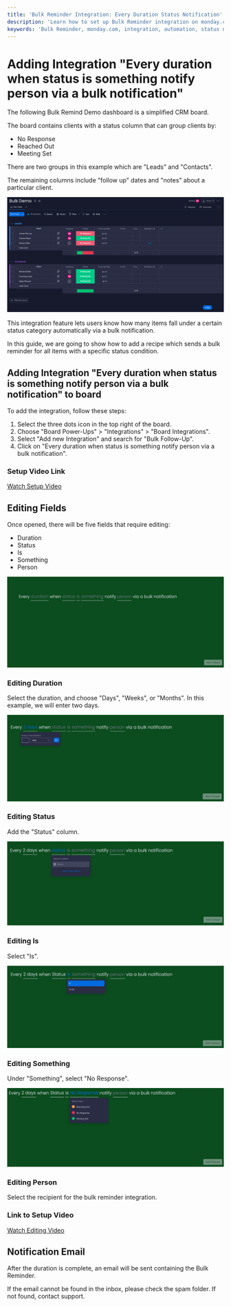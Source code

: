 ```yaml
---
title: 'Bulk Reminder Integration: Every Duration Status Notification'
description: 'Learn how to set up Bulk Reminder integration on monday.com to automatically notify users when a specified status condition is met.'
keywords: 'Bulk Reminder, monday.com, integration, automation, status notification, CRM, reminder, notification email'
---
```


# Adding Integration "Every duration when status is something notify person via a bulk notification"

The following Bulk Remind Demo dashboard is a simplified CRM board. 

The board contains clients with a status column that can group clients by:

- No Response 
- Reached Out 
- Meeting Set 

There are two groups in this example which are "Leads" and "Contacts". 

The remaining columns include "follow up" dates and "notes" about a particular client. 

![Bulk Remind Demo Dashboard](/img/addingintegrationfolder/bulk1.png)

This integration feature lets users know how many items fall under a certain status category automatically via a bulk notification. 

In this guide, we are going to show how to add a recipe which sends a bulk reminder for all items with a specific status condition.

## Adding Integration "Every duration when status is something notify person via a bulk notification" to board 

To add the integration, follow these steps:

1. Select the three dots icon in the top right of the board. 
2. Choose "Board Power-Ups" > "Integrations" > "Board Integrations".
3. Select "Add new Integration" and search for "Bulk Follow-Up".
4. Click on "Every duration when status is something notify person via a bulk notification".

### Setup Video Link  

[Watch Setup Video](https://youtu.be/6BlPbon0TFc)

## Editing Fields 

Once opened, there will be five fields that require editing:

- Duration
- Status
- Is
- Something 
- Person

![Editing Fields](/img/addingintegrationfolder/bulk8.png)

### Editing Duration 

Select the duration, and choose "Days", "Weeks", or "Months". In this example, we will enter two days.

![Editing Duration](/img/addingintegrationfolder/bulk9.png)

### Editing Status 

Add the "Status" column.

![Editing Status](/img/addingintegrationfolder/bulk10.png)

### Editing Is

Select "Is".

![Editing Is](/img/addingintegrationfolder/bulk11.png)

### Editing Something 

Under "Something", select "No Response".

![Editing Something](/img/addingintegrationfolder/bulk12.png)

### Editing Person 

Select the recipient for the bulk reminder integration. 

### Link to Setup Video

[Watch Editing Video](https://youtu.be/D_u-3vXLNbs)

## Notification Email 

After the duration is complete, an email will be sent containing the Bulk Reminder. 

If the email cannot be found in the inbox, please check the spam folder. If not found, contact support. 
